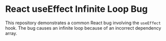 # React useEffect Infinite Loop Bug
This repository demonstrates a common React bug involving the `useEffect` hook. The bug causes an infinite loop because of an incorrect dependency array.